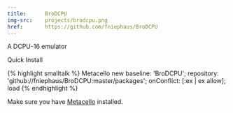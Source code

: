 ```yaml
---
title:      BroDCPU
img-src:    projects/brodcpu.png
href:       https://github.com/fniephaus/BroDCPU
---
```

A DCPU-16 emulator

<a tabindex="0" class="btn btn-xs btn-primary" role="button" data-toggle="popover" title="BroDCPU Quick Install" data-target="#brodcpu-qi"><i class="fa fa-code"></i> Quick Install</a>

<div id="brodcpu-qi" class="hide">
{% highlight smalltalk %}
Metacello new
  baseline: 'BroDCPU';
  repository: 'github://fniephaus/BroDCPU:master/packages';
  onConflict: [:ex | ex allow];
  load
{% endhighlight %}

Make sure you have <a href="https://github.com/dalehenrich/metacello-work" target="_blank">Metacello</a> installed.
</div>